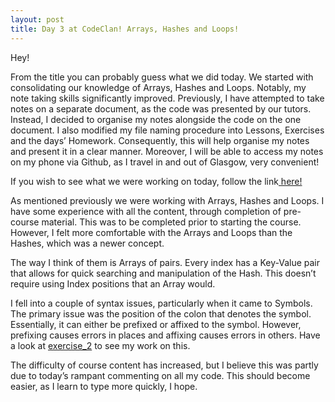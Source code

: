 ```yaml
---
layout: post
title: Day 3 at CodeClan! Arrays, Hashes and Loops!
---
```


Hey!

From the title you can probably guess what we did today. We started with consolidating our knowledge of Arrays, Hashes and Loops. Notably, my note taking skills significantly improved. Previously, I have attempted to take notes on a separate document, as the code was presented by our tutors. Instead, I decided to organise my notes alongside the code on the one document. I also modified my file naming procedure into Lessons, Exercises and the days’ Homework. Consequently, this will help organise my notes and present it in a clear manner. Moreover, I will be able to access my notes on my phone via Github, as I travel in and out of Glasgow, very convenient!

If you wish to see what we were working on today, follow the link<a href=“https://github.com/mattbryce93/CodeClan-Course/tree/master/week_01/day_3“> here!</a>

As mentioned previously we were working with Arrays, Hashes and Loops. I have some experience with all the content, through completion of pre-course material. This was to be completed prior to starting the course. However, I felt more comfortable with the Arrays and Loops than the Hashes, which was a newer concept.

The way I think of them is Arrays of pairs. Every index has a Key-Value pair that allows for quick searching and manipulation of the Hash. This doesn’t require using Index positions that an Array would.

I fell into a couple of syntax issues, particularly when it came to Symbols. The primary issue was the position of the colon that denotes the symbol. Essentially, it can either be prefixed or affixed to the symbol. However, prefixing causes errors in places and affixing causes errors in others. Have a look at <a href="https://github.com/mattbryce93/CodeClan-Course/blob/master/week_01/day_3/exercise_2.rb">exercise_2</a> to see my work on this.

The difficulty of course content has increased, but I believe this was partly due to today’s rampant commenting on all my code. This should become easier, as I learn to type more quickly, I hope.
